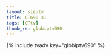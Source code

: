 ```yaml
--- 
layout: sieutv
title: QT690 s1
tags: [QTtv]
thumb_re: globiptv690
---
```

{% include tvadv key="globiptv690" %} 

